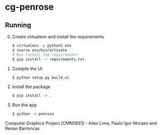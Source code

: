 # cg-penrose

## Running

0. Create virtualenv and install the requirements

    ```bash
    $ virtualenv -p python3 env  
    $ source env/bin/activate
    # Now install the requirements
    $ pip install -r requirements.txt
    ```

1. Compile the UI

    ```bash
    $ python setup.py build_ui
    ```
    
2. Install the package

    ```bash
    $ pip install -e .
    ```
    
3. Run the app

    ```bash
    $ python -m penrose
    ```

Computer Graphics Project [CMN08S1] - Allex Lima, Paulo Igor Moraes and Renan Barroncas
